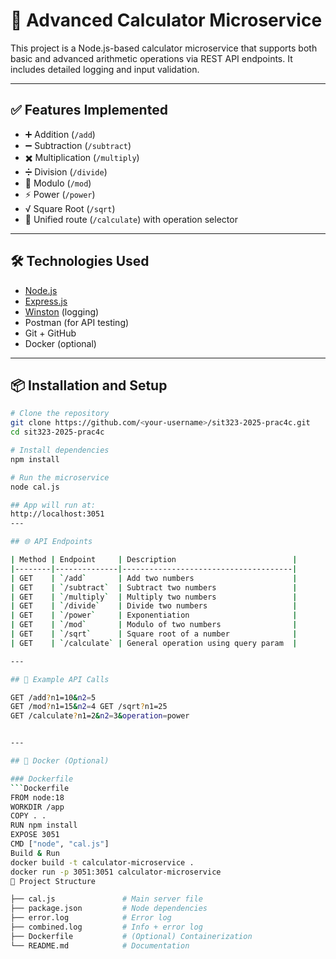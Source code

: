 # 🧮 Advanced Calculator Microservice

This project is a Node.js-based calculator microservice that supports both basic and advanced arithmetic operations via REST API endpoints. It includes detailed logging and input validation.

---

## ✅ Features Implemented

- ➕ Addition (`/add`)
- ➖ Subtraction (`/subtract`)
- ✖️ Multiplication (`/multiply`)
- ➗ Division (`/divide`)
- 🧮 Modulo (`/mod`)
- ⚡ Power (`/power`)
- √ Square Root (`/sqrt`)
- 🔁 Unified route (`/calculate`) with operation selector

---

## 🛠️ Technologies Used

- [Node.js](https://nodejs.org)
- [Express.js](https://expressjs.com)
- [Winston](https://github.com/winstonjs/winston) (logging)
- Postman (for API testing)
- Git + GitHub
- Docker (optional)

---

## 📦 Installation and Setup

```bash
# Clone the repository
git clone https://github.com/<your-username>/sit323-2025-prac4c.git
cd sit323-2025-prac4c

# Install dependencies
npm install

# Run the microservice
node cal.js

## App will run at:
http://localhost:3051
---

## 🌐 API Endpoints

| Method | Endpoint     | Description                          |
|--------|--------------|--------------------------------------|
| GET    | `/add`       | Add two numbers                      |
| GET    | `/subtract`  | Subtract two numbers                 |
| GET    | `/multiply`  | Multiply two numbers                 |
| GET    | `/divide`    | Divide two numbers                   |
| GET    | `/power`     | Exponentiation                       |
| GET    | `/mod`       | Modulo of two numbers                |
| GET    | `/sqrt`      | Square root of a number              |
| GET    | `/calculate` | General operation using query param  |

---

## 🧪 Example API Calls

GET /add?n1=10&n2=5
GET /mod?n1=15&n2=4 GET /sqrt?n1=25
GET /calculate?n1=2&n2=3&operation=power


---

## 🐳 Docker (Optional)

### Dockerfile
```Dockerfile
FROM node:18
WORKDIR /app
COPY . .
RUN npm install
EXPOSE 3051
CMD ["node", "cal.js"]
Build & Run
docker build -t calculator-microservice .
docker run -p 3051:3051 calculator-microservice
📂 Project Structure

├── cal.js               # Main server file
├── package.json         # Node dependencies
├── error.log            # Error log
├── combined.log         # Info + error log
├── Dockerfile           # (Optional) Containerization
└── README.md            # Documentation
